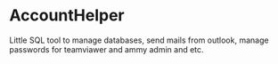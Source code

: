 # AccountHelper
Little SQL tool to manage databases, send mails from outlook, manage passwords for teamviawer and ammy admin and etc.
